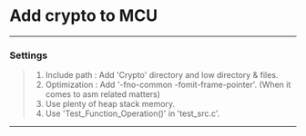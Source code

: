 # Add crypto to MCU
---------
### Settings
> 1. Include path : Add 'Crypto' directory and low directory & files.
> 2. Optimization : Add '-fno-common -fomit-frame-pointer'.
                    (When it comes to asm related matters)
> 3. Use plenty of heap stack memory.
> 4. Use 'Test_Function_Operation()' in 'test_src.c'.
---------